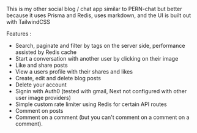 This is my other social blog / chat app similar to PERN-chat but better because it uses Prisma and Redis,
uses markdown, and the UI is built out with TailwindCSS

Features :
 - Search, paginate and filter by tags on the server side, performance assisted by Redis cache
 - Start a conversation with another user by clicking on their image
 - Like and share posts
 - View a users profile with their shares and likes
 - Create, edit and delete blog posts
 - Delete your account
 - Signin with Auth0 (tested with gmail, Next not configured with other user image providers)
 - Simple custom rate limiter using Redis for certain API routes
 - Comment on posts
 - Comment on a comment (but you can't comment on a comment on a comment).